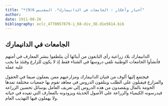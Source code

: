 ```yaml
---
title: "*أخبار وأفكار : الجامعات في الدانيمارك*. المقتبس 6(9)"
author: 
date: 1911-08-26
bibliography: oclc_4770057679-i_68-div_38.d1e5614.bib
---
```




##  الجامعات في  الدانيمارك 


 الدانيمارك  بلاد زراعية رأى النابغون من أبنائها أن يتلطفوا بنشر المعارف في أمتهم فأنشأوا الجامعات الوطنية تلقي دروسها في الشتاء فقط إذ لا يكون للزارع وقتئذ ما يجب عليه عمله 

 فيجتمع إليها ألوف من فتيان  الدانيمارك  ومزارعيهم ممن يعملون صيفا في الحقول   والمزارع فيقبلون علي الطلب ويتلقون الدروس في معاهد تقوم بها جمعيات مختلفة تمدها الحومة بالمال ويقصدون من هذه الدروس إلى تعريف العامل بوسائل تحسين الزراعة فيدرسونه الكيمياء والزراعة على الأصول الحديثة ويزودونه بالمعارف التي تفيده في حياته ولا يهملون فيها التهذيب العام. 
